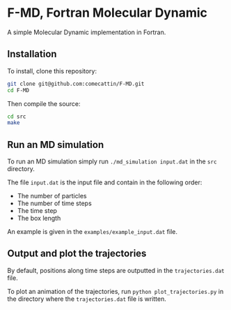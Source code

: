 # F-MD, Fortran Molecular Dynamic

A simple Molecular Dynamic implementation in Fortran.

## Installation

To install, clone this repository:

```bash
git clone git@github.com:comecattin/F-MD.git
cd F-MD
```

Then compile the source:

```bash
cd src
make
```

## Run an MD simulation

To run an MD simulation simply run `./md_simulation input.dat` in the `src` directory.

The file `input.dat` is the input file and contain in the following order:

- The number of particles
- The number of time steps
- The time step
- The box length

An example is given in the `examples/example_input.dat` file.

## Output and plot the trajectories

By default, positions along time steps are outputted in the `trajectories.dat` file.

To plot an animation of the trajectories, run `python plot_trajectories.py` in the directory where the `trajectories.dat` file is written.
